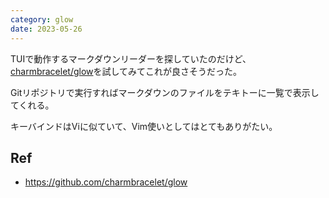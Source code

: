 ```yaml
---
category: glow
date: 2023-05-26
---
```

TUIで動作するマークダウンリーダーを探していたのだけど、[charmbracelet/glow](https://github.com/charmbracelet/glow)を試してみてこれが良さそうだった。

Gitリポジトリで実行すればマークダウンのファイルをテキトーに一覧で表示してくれる。

キーバインドはViに似ていて、Vim使いとしてはとてもありがたい。

## Ref

- https://github.com/charmbracelet/glow
